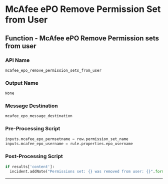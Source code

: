 <!--
    DO NOT MANUALLY EDIT THIS FILE
    THIS FILE IS AUTOMATICALLY GENERATED WITH resilient-sdk codegen
-->

# McAfee ePO Remove Permission Set from User

## Function - McAfee ePO Remove Permission sets from user

### API Name
`mcafee_epo_remove_permission_sets_from_user`

### Output Name
`None`

### Message Destination
`mcafee_epo_message_destination`

### Pre-Processing Script
```python
inputs.mcafee_epo_permsetname = row.permission_set_name
inputs.mcafee_epo_username = rule.properties.epo_username
```

### Post-Processing Script
```python
if results['content']:
  incident.addNote("Permissions set: {} was removed from user: {}".format(results['inputs']['mcafee_epo_permsetname'], results['inputs']['mcafee_epo_username']))
```

---

